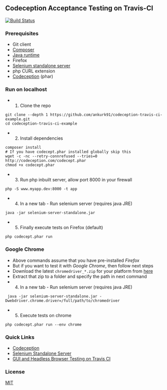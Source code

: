 ## Codeception Acceptance Testing on Travis-CI

[![Build Status](https://travis-ci.org/ankurk91/codeception-travis-ci-example.svg?branch=master)](https://travis-ci.org/ankurk91/codeception-travis-ci-example)


### Prerequisites
* Git client
* [Composer](https://getcomposer.org)
* [Java runtime](http://java.com/en/download/manual.jsp)
* Firefox
* [Selenium standalone server](http://www.seleniumhq.org/)
* php CURL extension
* [Codeception](http://codeception.com/quickstart) (phar)

### Run on localhost
* 1. Clone the repo
```
git clone --depth 1 https://github.com/ankurk91/codeception-travis-ci-example.git
cd codeception-travis-ci-example
```
* 2. Install dependencies
```
composer install
# If you have codecept.phar installed globally skip this
wget -c -nc --retry-connrefused --tries=0 http://codeception.com/codecept.phar
chmod +x codecept.phar
```
* 3. Run php inbuilt server, allow port 8000 in your firewall
```
php -S www.myapp.dev:8000 -t app
```
* 4. In a new tab - Run selenium server (requires java JRE)
```
java -jar selenium-server-standalone.jar
```
* 5. Finally execute tests on Firefox (default)
```
php codecept.phar run
```

### Google Chrome
* Above commands assume that you have pre-installed *Firefox*
* But if you want to test it with *Google Chrome*, then follow next steps
* Download the latest ```chromedriver_*.zip``` for your platform from [here](http://chromedriver.storage.googleapis.com/index.html)
* Extract that zip to a folder and specify the path in next command
* 4. In a new tab - Run selenium server (requires java JRE)
```
 java -jar selenium-server-standalone.jar -Dwebdriver.chrome.driver=/full/path/to/chromedriver
```
* 5. Execute tests on chrome
```
php codecept.phar run --env chrome
```

### Quick Links
* [Codeception](http://codeception.com/docs/02-GettingStarted)
* [Selenium Standalone Server](http://www.seleniumhq.org/download/)
* [GUI and Headless Browser Testing on Travis CI](https://docs.travis-ci.com/user/gui-and-headless-browsers/)

### License
[MIT](LICENSE.txt)
